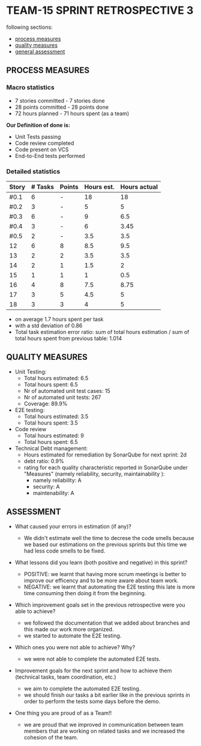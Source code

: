 TEAM-15 SPRINT RETROSPECTIVE 3
=====================================
following sections:
- [process measures](#process-measures)
- [quality measures](#quality-measures)
- [general assessment](#assessment)

## PROCESS MEASURES 

### Macro statistics

-  7 stories committed -  7 stories done 
-  28 points committed - 28 points done 
-  72 hours planned - 71 hours spent (as a team)

**Our Definition of done is:**  

- Unit Tests passing
- Code review completed
- Code present on VCS
- End-to-End tests performed


### Detailed statistics

| Story  | # Tasks | Points | Hours est. | Hours actual|
|--------|---------|--------|------------|-------------|
| #0.1	 |   6     |   -    |     18	     |    18     |
| #0.2	 |   3	   |   -    |	  5	 	 |    5        |
| #0.3	 |   6     |   -    |     9	 	 |    6.5     |
| #0.4	 |   3	   |   -    |     6	 	 |    3.45       |
| #0.5	 |   2	   |   -    |     3.5 	 |    3.5       |
| 12   	 |   6     |   8    |     8.5      |    9.5        |  
| 13		 |   2	   |   2    |	  3.5      |    3.5        |
| 14	 |   2	   |   1    |	  1.5	 |    2      |
| 15 	 |   1 	   |   1    |	  1 	 |    0.5      |
| 16 	 |   4 	   |   8    |	  7.5 	 |    8.75      |
| 17	 	 |   3	   |   5    |	  4.5  	 |    5      |
| 18	 	 |   3	   |   3    |	  4	 	 |    5        |

- on average 1.7 hours spent per task
- with a std deviation of 0.86
- Total task estimation error ratio: sum of total hours estimation / sum of total hours spent from previous table: 1.014

  
## QUALITY MEASURES 

- Unit Testing:
  - Total hours estimated: 6.5
  - Total hours spent: 6.5
  - Nr of automated unit test cases: 15
  - Nr of automated unit tests: 267
  - Coverage: 89.9%
- E2E testing:
  - Total hours estimated: 3.5 
  - Total hours spent: 3.5 
- Code review 
  - Total hours estimated: 9
  - Total hours spent: 6.5
- Technical Debt management:
  - Hours estimated for remediation by SonarQube for next sprint: 2d
  - debt ratio: 0.9%
  - rating for each quality characteristic reported in SonarQube under "Measures" (namely reliability, security, maintainability ):
	  - namely reliability: A
	  - security: A
	  - maintenability: A
  

## ASSESSMENT

- What caused your errors in estimation (if any)?
	- We didn't estimate well the time to decrese the code smells because we based our estimations on the previous sprints but this time we had less code smells to be fixed.

- What lessons did you learn (both positive and negative) in this sprint?
	- POSITIVE: we learnt that having more scrum meetings is better to improve our efficency and to be more aware about team work.
	- NEGATIVE: we learnt that automating the E2E testing this late is more time consuming then doing it from the beginning.  

- Which improvement goals set in the previous retrospective were you able to achieve? 
	- we followed the documentation that we added about branches and this made our work more organized.
	- we started to automate the E2E testing.
   
- Which ones you were not able to achieve? Why?
	- we were not able to complete the automated E2E tests.

- Improvement goals for the next sprint and how to achieve them (technical tasks, team coordination, etc.)
	- we aim to complete the automated E2E testing.
	- we should finish our tasks a bit earlier like in the previous sprints in order to perform the tests some days before the demo.

- One thing you are proud of as a Team!!
	- we are proud that we improved in communication between team members that are working on related tasks and we increased the cohesion of the team.



